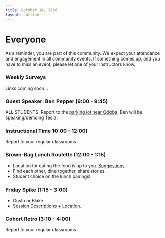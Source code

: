 ```yaml
---
title: October 14, 2016
layout: outline
---
```

# Everyone
As a reminder, you are part of this community. We expect your attendance and engagement in all community events.
If something comes up, and you have to miss an event, please let one of your instructors know.

### Weekly Surveys
Links coming soon...

<!-- [1610](https://goo.gl/forms/WsAmUXdfzy7qepQq2)  
[1606](https://goo.gl/forms/YQYXpnHT1kHnx3db2) -->

### Guest Speaker: Ben Pepper (9:00 - 9:45)
ALL STUDENTS: Report to the [parking lot near Qdoba](https://www.google.com/maps/dir//1533+Market+Street,+Denver,+CO+80202/@39.7496161,-104.9996108,19z/data=!4m8!4m7!1m0!1m5!1m1!1s0x876c78c4e72a2309:0xcfbccf9d54a2a1e5!2m2!1d-104.9990636!2d39.7496162).
Ben will be speaking/demoing Tesla. 

### Instructional Time 10:00 - 12:00)
Report to your regular classrooms.

### Brown-Bag Lunch Roulette (12:00 - 1:15)
- Location for eating the food is up to you. [Suggestions](http://goo.gl/mHcSpv).
- Find each other, dine together, share stories.
- Student choice on the lunch pairings!

### Friday Spike (1:15 - 3:00)
- Gusto or Blake.
- [Session Descriptions + Location](https://docs.google.com/document/d/16GOvVXm9UQSq0zsh_z9nFPEfRE9huS0gIi53EAa0sTI/edit).

### Cohort Retro (3:10 - 4:00)
Report to your regular classrooms.

<!-- # Lunch Roulette Groups :fork_and_knife:
TBD -->
